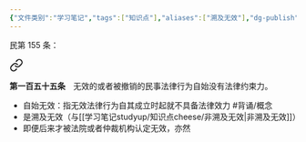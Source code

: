 ```yaml
---
{"文件类别":"学习笔记","tags":["知识点"],"aliases":["溯及无效"],"dg-publish":true,"permalink":"/学习笔记studyup/知识点cheese/法律行为自始无效/","dgPassFrontmatter":true,"created":"2024-07-18T11:23:58.214+08:00","updated":"2024-10-23T12:18:41.982+08:00"}
---
```


民第 155 条：
<div class="transclusion internal-embed is-loaded"><a class="markdown-embed-link" href="////#t155" aria-label="Open link"><svg xmlns="http://www.w3.org/2000/svg" width="24" height="24" viewBox="0 0 24 24" fill="none" stroke="currentColor" stroke-width="2" stroke-linecap="round" stroke-linejoin="round" class="svg-icon lucide-link"><path d="M10 13a5 5 0 0 0 7.54.54l3-3a5 5 0 0 0-7.07-7.07l-1.72 1.71"></path><path d="M14 11a5 5 0 0 0-7.54-.54l-3 3a5 5 0 0 0 7.07 7.07l1.71-1.71"></path></svg></a><div class="markdown-embed">



**第一百五十五条**　无效的或者被撤销的民事法律行为自始没有法律约束力。 

</div></div>

- 自始无效：指无效法律行为自其成立时起就不具备法律效力 #背诵/概念 
- 是溯及无效（与[[学习笔记studyup/知识点cheese/非溯及无效\|非溯及无效]]）
- 即便后来才被法院或者仲裁机构认定无效，亦然
